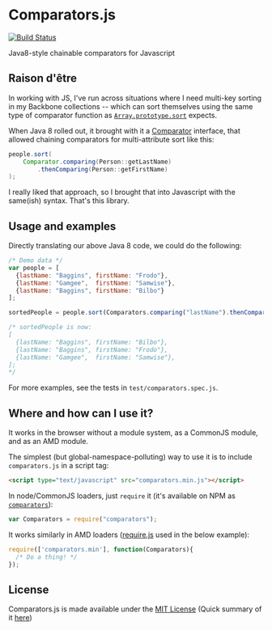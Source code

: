 Comparators.js
==============

[![Build Status](https://travis-ci.org/spencerwi/Comparators.js.png?branch=master)](https://travis-ci.org/spencerwi/Comparators.js)

Java8-style chainable comparators for Javascript


Raison d'être
-------------

In working with JS, I've run across situations where I need multi-key sorting in my Backbone collections  -- which can sort themselves using the same type of comparator function as [`Array.prototype.sort`](https://developer.mozilla.org/en-US/docs/Web/JavaScript/Reference/Global_Objects/Array/sort) expects.

When Java 8 rolled out, it brought with it a [Comparator](http://download.java.net/jdk8/docs/api/java/util/Comparator.html) interface, that allowed chaining comparators for multi-attribute sort like this:

```java
people.sort(
    Comparator.comparing(Person::getLastName)
        .thenComparing(Person::getFirstName)
);
```

I really liked that approach, so I brought that into Javascript with the same(ish) syntax. That's this library.


Usage and examples
------------------

Directly translating our above Java 8 code, we could do the following:

```javascript
/* Demo data */
var people = [
  {lastName: "Baggins", firstName: "Frodo"},
  {lastName: "Gamgee",  firstName: "Samwise"},
  {lastName: "Baggins", firstName: "Bilbo"}
];

sortedPeople = people.sort(Comparators.comparing("lastName").thenComparing("firstName"));

/* sortedPeople is now:
[
  {lastName: "Baggins", firstName: "Bilbo"},
  {lastName: "Baggins", firstName: "Frodo"},
  {lastName: "Gamgee",  firstName: "Samwise"},
]; 
*/
```

For more examples, see the tests in `test/comparators.spec.js`.


Where and how can I use it?
---------------------------

It works in the browser without a module system, as a CommonJS module, and as an AMD module.

The simplest (but global-namespace-polluting) way to use it is to include `comparators.js` in a script tag:

```html
<script type="text/javascript" src="comparators.min.js"></script>
```

In node/CommonJS loaders, just `require` it (it's available on NPM as [`comparators`](https://www.npmjs.org/package/comparators)):

```javascript
var Comparators = require("comparators");
```

It works similarly in AMD loaders ([require.js](http://requirejs.org) used in the below example):

```javascript
require(['comparators.min'], function(Comparators){
  /* Do a thing! */
});
```


License
-------

Comparators.js is made available under the [MIT License](http://opensource.org/licenses/MIT) (Quick summary of it [here](https://tldrlegal.com/license/mit-license)) 
